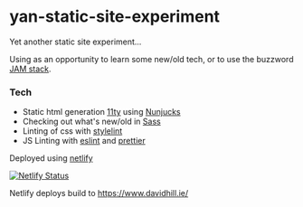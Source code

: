 # yan-static-site-experiment

Yet another static site experiment...

Using as an opportunity to learn some new/old tech, or to use the buzzword [JAM stack](https://jamstack.org/generators/).

### Tech

-   Static html generation [11ty](https://www.11ty.dev/) using [Nunjucks](https://mozilla.github.io/nunjucks/)
-   Checking out what's new/old in [Sass](https://sass-lang.com/)
-   Linting of css with [stylelint](https://stylelint.io/)
-   JS Linting with [eslint](https://eslint.org/) and [prettier](https://prettier.io/)

Deployed using [netlify](https://www.netlify.com/)

[![Netlify Status](https://api.netlify.com/api/v1/badges/24761212-e090-4b95-af2e-0f86af1d002c/deploy-status)](https://app.netlify.com/sites/distracted-hypatia-e47969/deploys)

Netlify deploys build to https://www.davidhill.ie/
